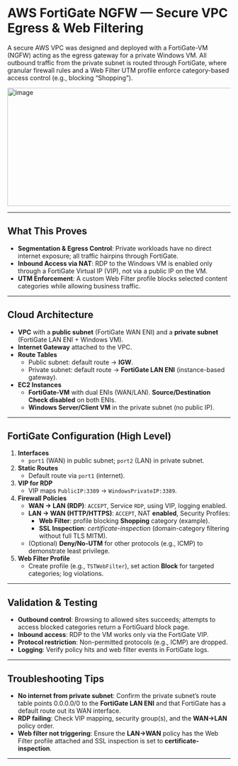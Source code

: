 # AWS FortiGate NGFW — Secure VPC Egress & Web Filtering

A secure AWS VPC was designed and deployed with a FortiGate-VM (NGFW) acting as the egress gateway for a private Windows VM. All outbound traffic from the private subnet is routed through FortiGate, where granular firewall rules and a Web Filter UTM profile enforce category-based access control (e.g., blocking “Shopping”).

<img width="800" height="267" alt="image" src="https://github.com/user-attachments/assets/80f83abc-568f-4770-aedc-d804ff72d9a7" />


---

## What This Proves
- **Segmentation & Egress Control**: Private workloads have no direct internet exposure; all traffic hairpins through FortiGate.
- **Inbound Access via NAT**: RDP to the Windows VM is enabled only through a FortiGate Virtual IP (VIP), not via a public IP on the VM.
- **UTM Enforcement**: A custom Web Filter profile blocks selected content categories while allowing business traffic.

---

## Cloud Architecture
- **VPC** with a **public subnet** (FortiGate WAN ENI) and a **private subnet** (FortiGate LAN ENI + Windows VM).
- **Internet Gateway** attached to the VPC.
- **Route Tables**
  - Public subnet: default route → **IGW**.
  - Private subnet: default route → **FortiGate LAN ENI** (instance-based gateway).
- **EC2 Instances**
  - **FortiGate-VM** with dual ENIs (WAN/LAN). **Source/Destination Check disabled** on both ENIs.
  - **Windows Server/Client VM** in the private subnet (no public IP).

---

## FortiGate Configuration (High Level)
1. **Interfaces**
   - `port1` (WAN) in public subnet; `port2` (LAN) in private subnet.
2. **Static Routes**
   - Default route via `port1` (internet).
3. **VIP for RDP**
   - VIP maps `PublicIP:3389` → `WindowsPrivateIP:3389`.
4. **Firewall Policies**
   - **WAN → LAN (RDP)**: `ACCEPT`, Service `RDP`, using VIP, logging enabled.
   - **LAN → WAN (HTTP/HTTPS)**: `ACCEPT`, NAT **enabled**, Security Profiles:
     - **Web Filter**: profile blocking **Shopping** category (example).
     - **SSL Inspection**: *certificate-inspection* (domain-category filtering without full TLS MITM).
   - (Optional) **Deny/No-UTM** for other protocols (e.g., ICMP) to demonstrate least privilege.
5. **Web Filter Profile**
   - Create profile (e.g., `TSTWebFilter`), set action **Block** for targeted categories; log violations.

---

## Validation & Testing
- **Outbound control**: Browsing to allowed sites succeeds; attempts to access blocked categories return a FortiGuard block page.
- **Inbound access**: RDP to the VM works only via the FortiGate VIP.
- **Protocol restriction**: Non-permitted protocols (e.g., ICMP) are dropped.
- **Logging**: Verify policy hits and web filter events in FortiGate logs.

---

## Troubleshooting Tips
- **No internet from private subnet**: Confirm the private subnet’s route table points 0.0.0.0/0 to the **FortiGate LAN ENI** and that FortiGate has a default route out its WAN interface.
- **RDP failing**: Check VIP mapping, security group(s), and the **WAN→LAN** policy order.
- **Web filter not triggering**: Ensure the **LAN→WAN** policy has the Web Filter profile attached and SSL inspection is set to **certificate-inspection**.

---


